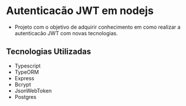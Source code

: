 # Autenticacão JWT em nodejs

- Projeto com o objetivo de adquirir conhecimento em como realizar a autenticacão JWT com novas tecnologias.

## Tecnologias Utilizadas

- Typescript
- TypeORM
- Express
- Bcrypt
- JsonWebToken
- Postgres